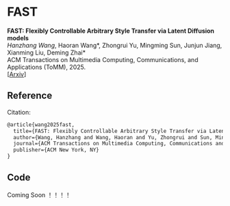 # FAST

**FAST: Flexibly Controllable Arbitrary Style Transfer via Latent Diffusion models** <br>
*Hanzhang Wang*, Haoran Wang*, Zhongrui Yu,  Mingming Sun,  Junjun Jiang,  Xianming Liu,  Deming Zhai* <br>
ACM Transactions on Multimedia Computing, Communications, and Applications (ToMM), 2025. <br>
[[Arxiv](https://arxiv.org/pdf/2401.05870.pdf)]

## Reference

Citation:

```latex
@article{wang2025fast,
  title={FAST: Flexibly Controllable Arbitrary Style Transfer via Latent Diffusion models},
  author={Wang, Hanzhang and Wang, Haoran and Yu, Zhongrui and Sun, Mingming and Jiang, Junjun and Liu, Xianming and Zhai, Deming},
  journal={ACM Transactions on Multimedia Computing, Communications and Applications},
  publisher={ACM New York, NY}
}
```

## Code
Coming Soon ！！！！

